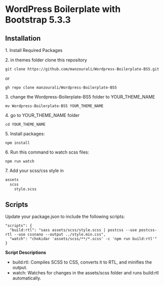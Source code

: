 # WordPress Boilerplate with Bootstrap 5.3.3

## Installation

1\. Install Required Packages

2\. in themes folder clone this repository
```console
git clone https://github.com/manzourali/Wordpress-Boilerplate-BS5.git
```
or
```console
gh repo clone manzourali/Wordpress-Boilerplate-BS5
```
3\. change the Wordpress-Boilerplate-BS5 folder to YOUR_THEME_NAME
```console
mv Wordpress-Boilerplate-BS5 YOUR_THEME_NAME
```
4\. go to YOUR_THEME_NAME folder
```console
cd YOUR_THEME_NAME
```
5\. Install packages:
```console
npm install
```
6\. Run this command to watch scss files:
```console
npm run watch
```
7\. Add your scss/css style in
```bash
assets
  scss
    style.scss
```
## Scripts

Update your package.json to include the following scripts:

```console
"scripts": {
  "build:rtl": "sass assets/scss/style.scss | postcss --use postcss-rtl --use cssnano --output ../style.min.css",
  "watch": "chokidar 'assets/scss/**/*.scss' -c 'npm run build:rtl'"
}
```

**Script Descriptions**

- build:rtl: Compiles SCSS to CSS, converts it to RTL, and minifies the output.
- watch: Watches for changes in the assets/scss folder and runs build:rtl automatically.
